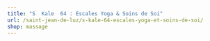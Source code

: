 ```yaml
---
title: "S  Kale  64 : Escales Yoga & Soins de Soi"
url: /saint-jean-de-luz/s-kale-64-escales-yoga-et-soins-de-soi/
shop: massage
---
```

